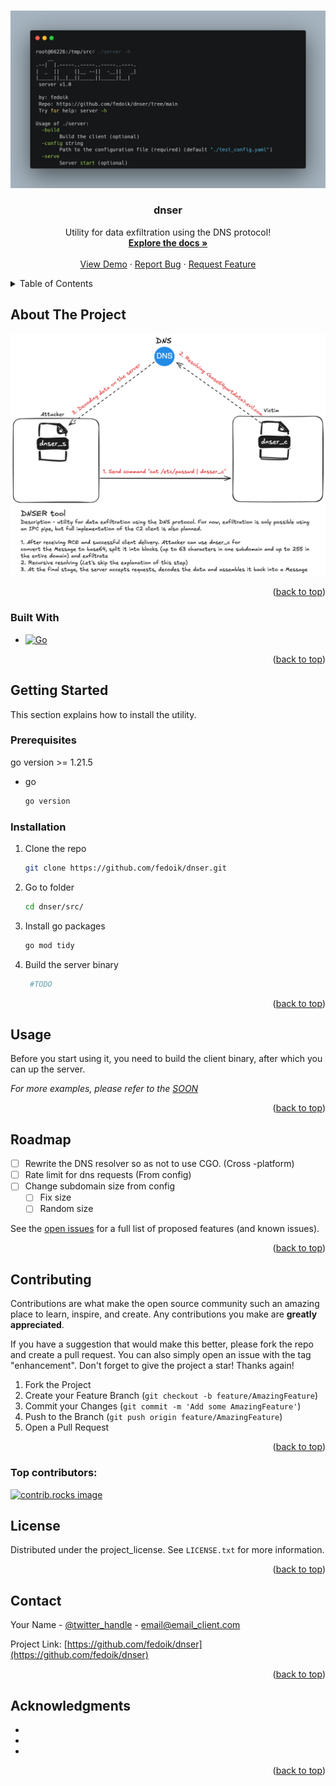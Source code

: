 

<!-- Improved compatibility of back to top link: See: https://github.com/fedoik/dnser/pull/73 -->
<a id="readme-top"></a>
<!--
*** Thanks for checking out the Best-README-Template. If you have a suggestion
*** that would make this better, please fork the repo and create a pull request
*** or simply open an issue with the tag "enhancement".
*** Don't forget to give the project a star!
*** Thanks again! Now go create something AMAZING! :D
-->



<!-- PROJECT SHIELDS -->
<!--
*** I'm using markdown "reference style" links for readability.
*** Reference links are enclosed in brackets [ ] instead of parentheses ( ).
*** See the bottom of this document for the declaration of the reference variables
*** for contributors-url, forks-url, etc. This is an optional, concise syntax you may use.
*** https://www.markdownguide.org/basic-syntax/#reference-style-links
-->
<!-- [![Contributors][contributors-shield]][contributors-url]
[![Forks][forks-shield]][forks-url]
[![Stargazers][stars-shield]][stars-url]
[![Issues][issues-shield]][issues-url]
[![project_license][license-shield]][license-url] -->


<!-- PROJECT LOGO -->
<br />
<div align="center">
  <a href="https://github.com/fedoik/dnser">
    <img src="imgs/help.png" alt="Logo">
  </a>

  <h3 align="center">dnser</h3>

  <p align="center">
    Utility for data exfiltration using the DNS protocol!
    <br />
    <a href="https://github.com/fedoik/dnser"><strong>Explore the docs »</strong></a>
    <br />
    <br />
    <a href="https://github.com/fedoik/dnser/demo/demo.mp4">View Demo</a>
    ·
    <a href="https://github.com/fedoik/dnser/issues/new?labels=bug&template=bug-report---.md">Report Bug</a>
    ·
    <a href="https://github.com/fedoik/dnser/issues/new?labels=enhancement&template=feature-request---.md">Request Feature</a>
  </p>
</div>



<!-- TABLE OF CONTENTS -->
<details>
  <summary>Table of Contents</summary>
  <ol>
    <li>
      <a href="#about-the-project">About The Project</a>
      <ul>
        <li><a href="#built-with">Built With</a></li>
      </ul>
    </li>
    <li>
      <a href="#getting-started">Getting Started</a>
      <ul>
        <li><a href="#prerequisites">Prerequisites</a></li>
        <li><a href="#installation">Installation</a></li>
      </ul>
    </li>
    <li><a href="#usage">Usage</a></li>
    <li><a href="#roadmap">Roadmap</a></li>
    <li><a href="#contributing">Contributing</a></li>
    <li><a href="#license">License</a></li>
    <li><a href="#contact">Contact</a></li>
    <li><a href="#acknowledgments">Acknowledgments</a></li>
  </ol>
</details>



<!-- ABOUT THE PROJECT -->
## About The Project

![project_idea](./imgs/dnser_schema.png)

<p align="right">(<a href="#readme-top">back to top</a>)</p>



### Built With

* [![Go][Go.i]][Go-url]
<!-- * [![React][React.js]][React-url]
* [![Vue][Vue.js]][Vue-url]
* [![Angular][Angular.io]][Angular-url]
* [![Svelte][Svelte.dev]][Svelte-url]
* [![Laravel][Laravel.com]][Laravel-url]
* [![Bootstrap][Bootstrap.com]][Bootstrap-url]
* [![JQuery][JQuery.com]][JQuery-url] -->

<p align="right">(<a href="#readme-top">back to top</a>)</p>



<!-- GETTING STARTED -->
## Getting Started

This section explains how to install the utility.

### Prerequisites

go version >= 1.21.5
* go
  ```sh
  go version
  ```

### Installation

1. Clone the repo
   ```sh
   git clone https://github.com/fedoik/dnser.git
   ```
2. Go to folder
   ```sh
   cd dnser/src/
   ```
3. Install go packages
   ```sh
   go mod tidy
   ```
3. Build the server binary
   ```sh
    #TODO
   ```

<p align="right">(<a href="#readme-top">back to top</a>)</p>



<!-- USAGE EXAMPLES -->
## Usage

Before you start using it, you need to build the client binary, after which you can up the server.

_For more examples, please refer to the [SOON](SOON)_

<p align="right">(<a href="#readme-top">back to top</a>)</p>

<!-- ![help](./imgs/help.png) -->

<!-- ROADMAP -->
## Roadmap

- [ ] Rewrite the DNS resolver so as not to use CGO. (Cross -platform)
- [ ] Rate limit for dns requests (From config)
- [ ] Сhange subdomain size from config
    - [ ] Fix size
    - [ ] Random size

See the [open issues](https://github.com/fedoik/dnser/issues) for a full list of proposed features (and known issues).

<p align="right">(<a href="#readme-top">back to top</a>)</p>



<!-- CONTRIBUTING -->
## Contributing

Contributions are what make the open source community such an amazing place to learn, inspire, and create. Any contributions you make are **greatly appreciated**.

If you have a suggestion that would make this better, please fork the repo and create a pull request. You can also simply open an issue with the tag "enhancement".
Don't forget to give the project a star! Thanks again!

1. Fork the Project
2. Create your Feature Branch (`git checkout -b feature/AmazingFeature`)
3. Commit your Changes (`git commit -m 'Add some AmazingFeature'`)
4. Push to the Branch (`git push origin feature/AmazingFeature`)
5. Open a Pull Request

<p align="right">(<a href="#readme-top">back to top</a>)</p>

### Top contributors:

<a href="https://github.com/fedoik/dnser/graphs/contributors">
  <img src="https://contrib.rocks/image?repo=fedoik/dnser" alt="contrib.rocks image" />
</a>



<!-- LICENSE -->
## License

Distributed under the project_license. See `LICENSE.txt` for more information.

<p align="right">(<a href="#readme-top">back to top</a>)</p>



<!-- CONTACT -->
## Contact

Your Name - [@twitter_handle](https://twitter.com/twitter_handle) - email@email_client.com

Project Link: [https://github.com/fedoik/dnser](https://github.com/fedoik/dnser)

<p align="right">(<a href="#readme-top">back to top</a>)</p>



<!-- ACKNOWLEDGMENTS -->
## Acknowledgments

* []()
* []()
* []()

<p align="right">(<a href="#readme-top">back to top</a>)</p>



<!-- MARKDOWN LINKS & IMAGES -->
<!-- https://www.markdownguide.org/basic-syntax/#reference-style-links -->
[Go-url]: https://go.dev/
[Go.i]: https://img.shields.io/badge/Go-00ADD8?logo=Go&logoColor=white&style=for-the-badge


[contributors-shield]: https://img.shields.io/github/contributors/fedoik/dnser.svg?style=for-the-badge
[contributors-url]: https://github.com/fedoik/dnser/graphs/contributors
[forks-shield]: https://img.shields.io/github/forks/fedoik/dnser.svg?style=for-the-badge
[forks-url]: https://github.com/fedoik/dnser/network/members
[stars-shield]: https://img.shields.io/github/stars/fedoik/dnser.svg?style=for-the-badge
[stars-url]: https://github.com/fedoik/dnser/stargazers
[issues-shield]: https://img.shields.io/github/issues/fedoik/dnser.svg?style=for-the-badge
[issues-url]: https://github.com/fedoik/dnser/issues
[license-shield]: https://img.shields.io/github/license/fedoik/dnser.svg?style=for-the-badge
[license-url]: https://github.com/fedoik/dnser/blob/main/LICENSE.txt
[linkedin-shield]: https://img.shields.io/badge/-LinkedIn-black.svg?style=for-the-badge&logo=linkedin&colorB=555
[linkedin-url]: https://linkedin.com/in/linkedin_username
[product-screenshot]: images/screenshot.png
[React.js]: https://img.shields.io/badge/React-20232A?style=for-the-badge&logo=react&logoColor=61DAFB
[React-url]: https://reactjs.org/
[Vue.js]: https://img.shields.io/badge/Vue.js-35495E?style=for-the-badge&logo=vuedotjs&logoColor=4FC08D
[Vue-url]: https://vuejs.org/
[Angular.io]: https://img.shields.io/badge/Angular-DD0031?style=for-the-badge&logo=angular&logoColor=white
[Angular-url]: https://angular.io/
[Svelte.dev]: https://img.shields.io/badge/Svelte-4A4A55?style=for-the-badge&logo=svelte&logoColor=FF3E00
[Svelte-url]: https://svelte.dev/
[Laravel.com]: https://img.shields.io/badge/Laravel-FF2D20?style=for-the-badge&logo=laravel&logoColor=white
[Laravel-url]: https://laravel.com
[Bootstrap.com]: https://img.shields.io/badge/Bootstrap-563D7C?style=for-the-badge&logo=bootstrap&logoColor=white
[Bootstrap-url]: https://getbootstrap.com
[JQuery.com]: https://img.shields.io/badge/jQuery-0769AD?style=for-the-badge&logo=jquery&logoColor=white
[JQuery-url]: https://jquery.com 